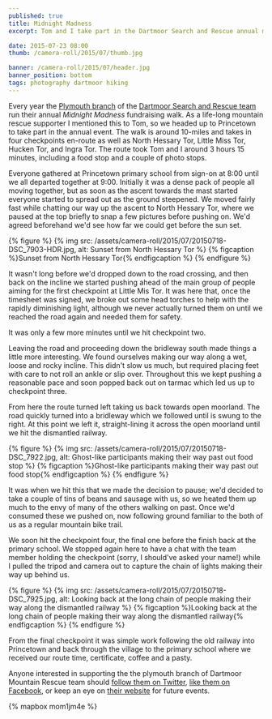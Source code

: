 ```yaml
---
published: true
title: Midnight Madness
excerpt: Tom and I take part in the Dartmoor Search and Rescue annual midnight madness fundraising walk.

date: 2015-07-23 08:00
thumb: /camera-roll/2015/07/thumb.jpg

banner: /camera-roll/2015/07/header.jpg
banner_position: bottom
tags: photography dartmoor hiking
---
```


Every year the [Plymouth branch][dsrt_wb] of the [Dartmoor Search and Rescue team][dsrt_main] run their annual *Midnight Madness* fundraising walk. As a life-long mountain rescue supporter I mentioned this to Tom, so we headed up to Princetown to take part in the annual event. The walk is around 10-miles and takes in four checkpoints en-route as well as North Hessary Tor, Little Miss Tor, Hucken Tor, and Ingra Tor. The route took Tom and I around 3 hours 15 minutes, including a food stop and a couple of photo stops.

Everyone gathered at Princetown primary school from sign-on at 8:00 until we all departed together at 9:00. Initially it was a dense pack of people all moving together, but as soon as the ascent towards the mast started everyone started to spread out as the ground steepened. We moved fairly fast while chatting our way up the ascent to North Hessary Tor, where we paused at the top briefly to snap a few pictures before pushing on. We'd agreed beforehand we'd see how far we could get before the sun set.

{% figure %}
  {% img src: /assets/camera-roll/2015/07/20150718-DSC_7903-HDR.jpg, alt: Sunset from North Hessary Tor %}
  {% figcaption %}Sunset from North Hessary Tor{% endfigcaption %}
{% endfigure %}

It wasn't long before we'd dropped down to the road crossing, and then back on the incline we started pushing ahead of the main group of people aiming for the first checkpoint at Little Mis Tor. It was here that, once the timesheet was signed, we broke out some head torches to help with the rapidly diminishing light, although we never actually turned them on until we reached the road again and needed them for safety.

It was only a few more minutes until we hit checkpoint two.

Leaving the road and proceeding down the bridleway south made things a little more interesting. We found ourselves making our way along a wet, loose and rocky incline. This didn't slow us much, but required placing feet with care to not roll an ankle or slip over. Throughout this we kept pushing a reasonable pace and soon popped back out on tarmac which led us up to checkpoint three.

From here the route turned left taking us back towards open moorland. The road quickly turned into a bridleway which we followed until is swung to the right. At this point we left it, straight-lining it across the open moorland until we hit the dismantled railway.

{% figure %}
  {% img src: /assets/camera-roll/2015/07/20150718-DSC_7922.jpg, alt: Ghost-like participants making their way past out food stop %}
  {% figcaption %}Ghost-like participants making their way past out food stop{% endfigcaption %}
{% endfigure %}

It was when we hit this that we made the decision to pause; we'd decided to take a couple of tins of beans and sausage with us, so we heated them up much to the envy of many of the others walking on past. Once we'd consumed these we pushed on, now following ground familiar to the both of us as a regular mountain bike trail.

We soon hit the checkpoint four, the final one before the finish back at the primary school. We stopped again here to have a chat with the team member holding the checkpoint (sorry, I should've asked your name!) while I pulled the tripod and camera out to capture the chain of lights making their way up behind us.

{% figure %}
  {% img src: /assets/camera-roll/2015/07/20150718-DSC_7925.jpg, alt: Looking back at the long chain of people making their way along the dismantled railway %}
  {% figcaption %}Looking back at the long chain of people making their way along the dismantled railway{% endfigcaption %}
{% endfigure %}

From the final checkpoint it was simple work following the old railway into Princetown and back through the village to the primary school where we received our route time, certificate, coffee and a pasty.

Anyone interested in supporting the the plymouth branch of Dartmoor Mountain Rescue team should [follow them on Twitter][dsrt_tw], [like them on Facebook][dsrt_fb], or keep an eye on [their website][dsrt_wb] for future events.

{% mapbox mom1jm4e %}


[dsrt_fb]: https://www.facebook.com/DSRTPlymouth "Dartmoor Search and Rescue Plymouth on Facebook"
[dsrt_tw]: https://twitter.com/dsrtplymouth "Dartmoor Search and Rescue Plymouth on Twitter"
[dsrt_wb]: http://www.dartmoorsartplymouth.org.uk "Dartmoor Search and Rescue Plymouth"
[dsrt_main]: http://www.dartmoor-rescue.org "Dartmoor Search and Rescue Group"
